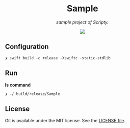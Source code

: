 <p align="center">
    <h1 align="center">Sample</h1>
</p1>

<p align="center"><i>sample project of Scripty.</i></p>

<p align="center">
    <a href=".license-mit"><img src="https://img.shields.io/badge/license-MIT-blue.svg"></a>
</p>

## Configuration
```
❯ swift build -c release -Xswiftc -static-stdlib
```

## Run
**ls command**
```
❯ ./.build/release/Sample
```

## License
Git is available under the MIT license. See the [LICENSE file](https://github.com/atsushi130/Scripty/blob/master/license-mit).

